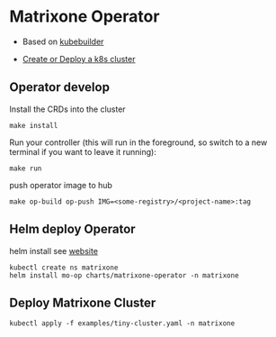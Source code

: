 # Matrixone Operator

- Based on [kubebuilder](https://book.kubebuilder.io/)

- [Create or Deploy a k8s cluster](./docs/cluster.md)

## Operator develop

Install the CRDs into the cluster

```shell
make install
```

Run your controller (this will run in the foreground, so switch to a new terminal if you want to leave it running):

```shell
make run
```

push operator image to hub

```shell
make op-build op-push IMG=<some-registry>/<project-name>:tag
```

## Helm deploy Operator

helm install see [website](https://helm.sh/docs/intro/install/)

```shell
kubectl create ns matrixone
helm install mo-op charts/matrixone-operator -n matrixone
```

## Deploy Matrixone Cluster

```shell
kubectl apply -f examples/tiny-cluster.yaml -n matrixone
```
